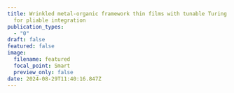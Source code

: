```yaml
---
title: Wrinkled metal-organic framework thin films with tunable Turing patterns
  for pliable integration
publication_types:
  - "0"
draft: false
featured: false
image:
  filename: featured
  focal_point: Smart
  preview_only: false
date: 2024-08-29T11:40:16.847Z
---
```

